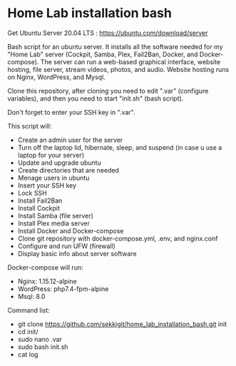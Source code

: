 # Home Lab installation bash

Get Ubuntu Server 20.04 LTS : https://ubuntu.com/download/server

Bash script for an ubuntu server. It installs all the software needed for my "Home Lab" server (Cockpit, Samba, Plex, Fail2Ban, Docker, and Docker-compose). The server can run a web-based graphical interface, website hosting, file server, stream videos, photos, and audio. Website hosting runs on Nginx, WordPress, and Mysql.

Clone this repository, after cloning you need to edit ".var" (configure variables), and then you need to start "init.sh" (bash script).

Don't forget to enter your SSH key in ".var".

This script will:

   - Create an admin user for the server
   - Turn off the laptop lid, hibernate, sleep, and suspend (in case u use a laptop for your server)
   - Update and upgrade ubuntu
   - Create directories that are needed
   - Menage users in ubuntu
   - Insert your SSH key
   - Lock SSH
   - Install Fail2Ban
   - Install Cockpit
   - Install Samba (file server)
   - Install Plex media server
   - Install Docker and Docker-compose
   - Clone git repository with docker-compose.yml, .env, and nginx.conf
   - Configure and run UFW (firewall)
   - Display basic info about server software

Docker-compose will run: 
   - Nginx: 1.15.12-alpine
   - WordPress: php7.4-fpm-alpine
   - Msql: 8.0

Command list:
   - git clone https://github.com/sekkigit/home_lab_installation_bash.git init
   - cd init/
   - sudo nano .var
   - sudo bash init.sh
   - cat log